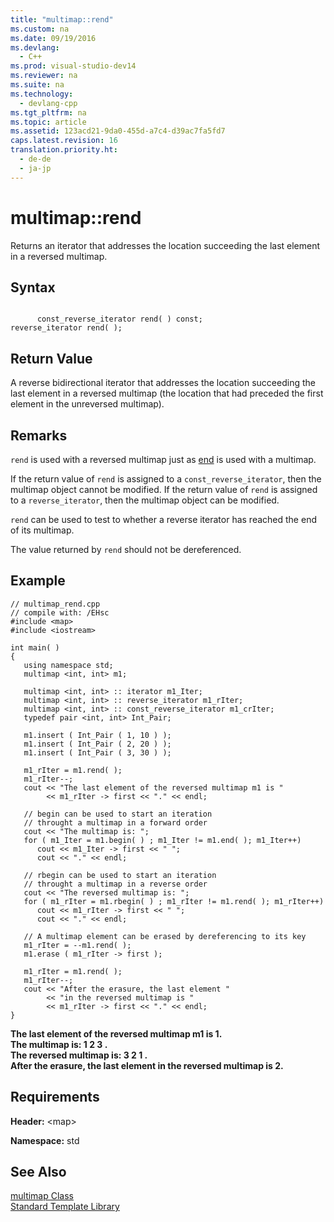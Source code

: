 ```yaml
---
title: "multimap::rend"
ms.custom: na
ms.date: 09/19/2016
ms.devlang: 
  - C++
ms.prod: visual-studio-dev14
ms.reviewer: na
ms.suite: na
ms.technology: 
  - devlang-cpp
ms.tgt_pltfrm: na
ms.topic: article
ms.assetid: 123acd21-9da0-455d-a7c4-d39ac7fa5fd7
caps.latest.revision: 16
translation.priority.ht: 
  - de-de
  - ja-jp
---
```

# multimap::rend
Returns an iterator that addresses the location succeeding the last element in a reversed multimap.  
  
## Syntax  
  
```  
  
      const_reverse_iterator rend( ) const;   
reverse_iterator rend( );  
```  
  
## Return Value  
 A reverse bidirectional iterator that addresses the location succeeding the last element in a reversed multimap (the location that had preceded the first element in the unreversed multimap).  
  
## Remarks  
 `rend` is used with a reversed multimap just as [end](../vs140/map--end.md) is used with a multimap.  
  
 If the return value of `rend` is assigned to a `const_reverse_iterator`, then the multimap object cannot be modified. If the return value of `rend` is assigned to a `reverse_iterator`, then the multimap object can be modified.  
  
 `rend` can be used to test to whether a reverse iterator has reached the end of its multimap.  
  
 The value returned by `rend` should not be dereferenced.  
  
## Example  
  
```  
// multimap_rend.cpp  
// compile with: /EHsc  
#include <map>  
#include <iostream>  
  
int main( )  
{  
   using namespace std;  
   multimap <int, int> m1;  
  
   multimap <int, int> :: iterator m1_Iter;  
   multimap <int, int> :: reverse_iterator m1_rIter;  
   multimap <int, int> :: const_reverse_iterator m1_crIter;  
   typedef pair <int, int> Int_Pair;  
  
   m1.insert ( Int_Pair ( 1, 10 ) );  
   m1.insert ( Int_Pair ( 2, 20 ) );  
   m1.insert ( Int_Pair ( 3, 30 ) );  
  
   m1_rIter = m1.rend( );  
   m1_rIter--;  
   cout << "The last element of the reversed multimap m1 is "  
        << m1_rIter -> first << "." << endl;  
  
   // begin can be used to start an iteration   
   // throught a multimap in a forward order  
   cout << "The multimap is: ";  
   for ( m1_Iter = m1.begin( ) ; m1_Iter != m1.end( ); m1_Iter++)  
      cout << m1_Iter -> first << " ";  
      cout << "." << endl;  
  
   // rbegin can be used to start an iteration   
   // throught a multimap in a reverse order  
   cout << "The reversed multimap is: ";  
   for ( m1_rIter = m1.rbegin( ) ; m1_rIter != m1.rend( ); m1_rIter++)  
      cout << m1_rIter -> first << " ";  
      cout << "." << endl;  
  
   // A multimap element can be erased by dereferencing to its key   
   m1_rIter = --m1.rend( );  
   m1.erase ( m1_rIter -> first );  
  
   m1_rIter = m1.rend( );  
   m1_rIter--;  
   cout << "After the erasure, the last element "  
        << "in the reversed multimap is "  
        << m1_rIter -> first << "." << endl;  
}  
```  
  
 **The last element of the reversed multimap m1 is 1.**  
**The multimap is: 1 2 3 .**  
**The reversed multimap is: 3 2 1 .**  
**After the erasure, the last element in the reversed multimap is 2.**   
## Requirements  
 **Header:** <map\>  
  
 **Namespace:** std  
  
## See Also  
 [multimap Class](../vs140/multimap-Class.md)   
 [Standard Template Library](../vs140/Standard-Template-Library.md)
